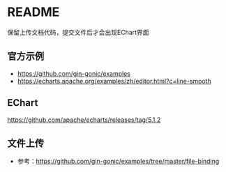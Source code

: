# README

保留上传文档代码，提交文件后才会出现EChart界面

## 官方示例

* https://github.com/gin-gonic/examples
* https://echarts.apache.org/examples/zh/editor.html?c=line-smooth

## EChart

https://github.com/apache/echarts/releases/tag/5.1.2

## 文件上传

* 参考：https://github.com/gin-gonic/examples/tree/master/file-binding
